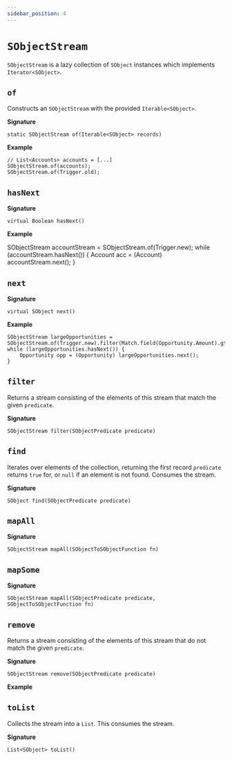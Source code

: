 ```yaml
---
sidebar_position: 4
---
```


# `SObjectStream`

`SObjectStream` is a lazy collection of `SObject` instances which implements `Iterator<SObject>`. 

## `of`

Constructs an `SObjectStream` with the provided `Iterable<SObject>`. 

**Signature**

```apex
static SObjectStream of(Iterable<SObject> records)
```

**Example**

```apex
// List<Accounts> accounts = [...]
SObjectStream.of(accounts);
SObjectStream.of(Trigger.old);
```

## `hasNext`

**Signature**

```apex
virtual Boolean hasNext()
```
**Example**

SObjectStream accountStream = SObjectStream.of(Trigger.new);
while (accountStream.hasNext()) {
	Account acc = (Account) accountStream.next();
}

## `next`

**Signature**

```apex
virtual SObject next()
```

**Example**

```apex
SObjectStream largeOpportunities = SObjectStream.of(Trigger.new).filter(Match.field(Opportunity.Amount).gt(100000));
while (largeOpportunities.hasNext()) {
	Opportunity opp = (Opportunity) largeOpportunities.next();
}
```

## `filter`

Returns a stream consisting of the elements of this stream that match the given `predicate`.

**Signature**

```apex
SObjectStream filter(SObjectPredicate predicate)
```

## `find`

Iterates over elements of the collection, returning the first record `predicate` returns `true` for, or `null` if an element is not found. Consumes the stream.

**Signature**

```apex
SObject find(SObjectPredicate predicate)
```

## `mapAll`

**Signature**

```apex
SObjectStream mapAll(SObjectToSObjectFunction fn)
```

## `mapSome`

**Signature**

```apex
SObjectStream mapAll(SObjectPredicate predicate, SObjectToSObjectFunction fn)
```

## `remove`

Returns a stream consisting of the elements of this stream that do not match the given `predicate`.

**Signature**

```apex
SObjectStream remove(SObjectPredicate predicate)
```
**Example**

## `toList`

Collects the stream into a `List`. This consumes the stream.

**Signature**
```apex
List<SObject> toList()
```